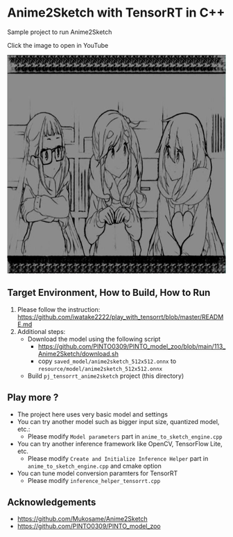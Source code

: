 # Anime2Sketch with TensorRT in C++
Sample project to run Anime2Sketch

Click the image to open in YouTube

[![00_doc/anime2sketch.jpg](00_doc/anime2sketch.jpg)](https://youtu.be/COfcsdpM2qM)


## Target Environment, How to Build, How to Run
1. Please follow the instruction: https://github.com/iwatake2222/play_with_tensorrt/blob/master/README.md
2. Additional steps:
    - Download the model using the following script
        - https://github.com/PINTO0309/PINTO_model_zoo/blob/main/113_Anime2Sketch/download.sh
        - copy `saved_model/anime2sketch_512x512.onnx` to `resource/model/anime2sketch_512x512.onnx`
    - Build  `pj_tensorrt_anime2sketch` project (this directory)

## Play more ?
- The project here uses very basic model and settings
- You can try another model such as bigger input size, quantized model, etc.:
    - Please modify `Model parameters` part in `anime_to_sketch_engine.cpp`
- You can try another inference framework like OpenCV, TensorFlow Lite, etc.
    - Please modify `Create and Initialize Inference Helper` part in `anime_to_sketch_engine.cpp` and cmake option
- You can tune model conversion paramters for TensorRT
    - Please modify `inference_helper_tensorrt.cpp`

## Acknowledgements
- https://github.com/Mukosame/Anime2Sketch
- https://github.com/PINTO0309/PINTO_model_zoo
